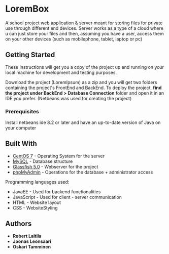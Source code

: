 # LoremBox

A school project web application & server meant for storing files for private use through different end devices. Server works as a type of a cloud where u can just store your files and then, assuming you have a user, access them on your other devices (such as mobilephone, tablet, laptop or pc)


## Getting Started

These instructions will get you a copy of the project up and running on your local machine for development and testing purposes.

Download the project (LoremIpsum) as a zip and you will get two folders containing the project's FrontEnd and BackEnd. To deploy the project, **find the project under BackEnd > Database Connection** folder and open it in an IDE you prefer. (Netbeans was used for creating the project)

### Prerequisites
Install netbeans ide 8.2 or later
and have an up-to-date version of Java on your computer

## Built With

* [CentOS 7](https://www.centos.org/download/) - Operating System for the server
* [MySQL](https://dev.mysql.com/downloads/connector/j/) - Database structure
* [Glassfish 5.0](https://javaee.github.io/glassfish/download) - Webserver for the project
* [phpMyAdmin](https://www.phpmyadmin.net/) - Operations for the database + administrator access

Programming languages used:
* JavaEE - Used for backend functionalities
* JavaScript - Used for client - server communication
* HTML - Website layout
* CSS - WebsiteStyling

## Authors

* **Robert Laitila**
* **Joonas Leonsaari**
* **Oskari Tamminen**



